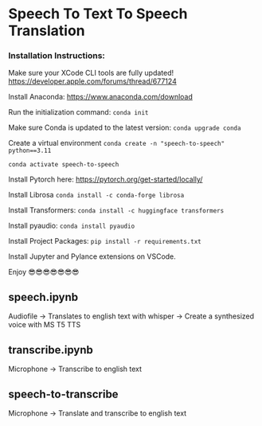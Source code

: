 # Speech To Text To Speech Translation

### Installation Instructions:

Make sure your XCode CLI tools are fully updated!
https://developer.apple.com/forums/thread/677124

Install Anaconda:
https://www.anaconda.com/download

Run the initialization command:
```conda init```

Make sure Conda is updated to the latest version:
```conda upgrade conda```

Create a virtual environment
```conda create -n "speech-to-speech" python==3.11```

```conda activate speech-to-speech```

Install Pytorch here:
https://pytorch.org/get-started/locally/

Install Librosa
```conda install -c conda-forge librosa```

Install Transformers:
```conda install -c huggingface transformers```

Install pyaudio:
```conda install pyaudio```

Install Project Packages:
```pip install -r requirements.txt```

Install Jupyter and Pylance extensions on VSCode.

Enjoy 😎😎😎😎😎😎😎


## speech.ipynb

Audiofile -> Translates to english text with whisper -> Create a synthesized voice with MS T5 TTS

## transcribe.ipynb

Microphone -> Transcribe to english text

## speech-to-transcribe

Microphone -> Translate and transcribe to english text